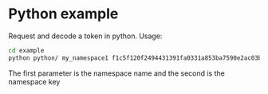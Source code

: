 # Python example

Request and decode a token in python. Usage:

   ```bash
   cd example
   python python/ my_namespace1 f1c5f120f2494431391fa0331a853ba7590e2ac03b7dc35002443eab9aa76b7d
   ```

The first parameter is the namespace name and the second is the namespace key